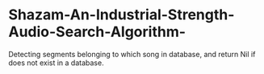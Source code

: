 # Shazam-An-Industrial-Strength-Audio-Search-Algorithm-
Detecting segments belonging to which song in database, and return Nil if does not exist in a database.
